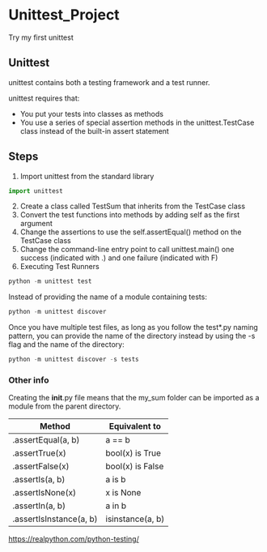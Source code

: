 # Unittest_Project
Try my first unittest
## Unittest

unittest contains both a testing framework and a test runner.

unittest requires that:

* You put your tests into classes as methods
* You use a series of special assertion methods in the unittest.TestCase class instead of the built-in assert statement

## Steps
1. Import unittest from the standard library
```python
import unittest
```
2. Create a class called TestSum that inherits from the TestCase class
3. Convert the test functions into methods by adding self as the first argument
4. Change the assertions to use the self.assertEqual() method on the TestCase class
5. Change the command-line entry point to call unittest.main()
one success (indicated with .) and one failure (indicated with F)
6. Executing Test Runners
```python
python -m unittest test
```
Instead of providing the name of a module containing tests: 
```python
python -m unittest discover
```

Once you have multiple test files, as long as you follow the test*.py naming pattern, you can provide the name of the directory instead by using the -s flag and the name of the directory:<br />
```python
python -m unittest discover -s tests
```

### Other info
Creating the __init__.py file means that the my_sum folder can be imported as a module from the parent directory.


|Method|	Equivalent to|
|------|-----------------|
|.assertEqual(a, b)	| a == b|
|.assertTrue(x)	| bool(x) is True|
|.assertFalse(x) | bool(x) is False|
|.assertIs(a, b)	| a is b|
|.assertIsNone(x) | x is None|
|.assertIn(a, b)	| a in b|
|.assertIsInstance(a, b)	| isinstance(a, b)|

https://realpython.com/python-testing/
